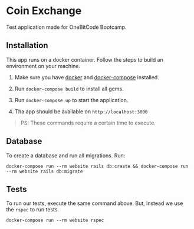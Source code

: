 # Coin Exchange

Test application made for OneBitCode Bootcamp.

## Installation

This app runs on a docker container. Follow the steps to build an environment on your machine.

1. Make sure you have [docker](https://docker.com) and [docker-compose](https://docs.docker.com/compose/) installed.

2. Run `docker-compose build` to install all gems.

3. Run `docker-compose up` to start the application.

4. Tha app should be available on `http://localhost:3000`

> PS: These commands require a certain time to execute.

## Database

To create a database and run all migrations. Run:

```
docker-compose run --rm website rails db:create && docker-compose run --rm website rails db:migrate
```

## Tests

To run our tests, execute the same command above. But, instead we use the `rspec` to run tests.

```
docker-compose run --rm website rspec
```
